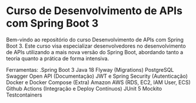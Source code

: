 # Curso de Desenvolvimento de APIs com Spring Boot 3 #

Bem-vindo ao repositório do curso Desenvolvimento de APIs com Spring Boot 3. Este curso visa especializar desenvolvedores no desenvolvimento de APIs utilizando a mais nova versão do Spring Boot, abordando tanto a teoria quanto a prática de forma intensiva.

Ferramentas:
.Spring Boot 3
Java 18
Flyway (Migrations)
PostgreSQL
Swagger Open API (Documentação)
JWT e Spring Security (Autenticação)
Docker e Docker Compose (Extra)
Amazon AWS (RDS, EC2, IAM User, ECS)
Github Actions (Integração e Deploy Contínuos)
JUnit 5
Mockito
Testcontainers
